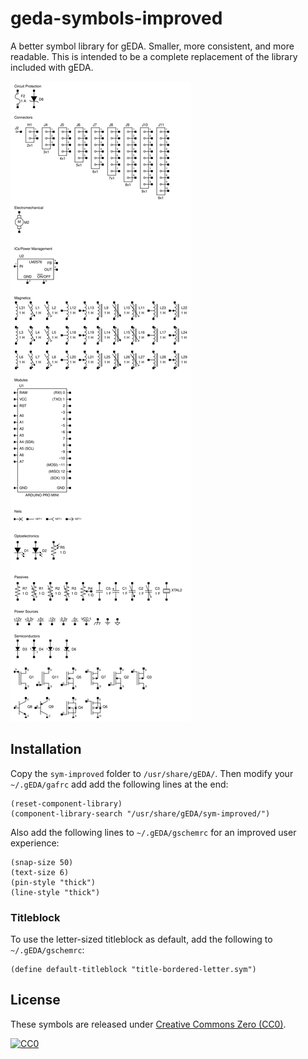 # geda-symbols-improved

A better symbol library for gEDA. Smaller, more consistent, and more readable. This is intended to be a complete replacement of the library included with gEDA.

![Preview](preview.svg)

## Installation

Copy the `sym-improved` folder to `/usr/share/gEDA/`. Then modify your `~/.gEDA/gafrc` add add the following lines at the end:

```
(reset-component-library)
(component-library-search "/usr/share/gEDA/sym-improved/")
```

Also add the following lines to `~/.gEDA/gschemrc` for an improved user experience:

```
(snap-size 50)
(text-size 6)
(pin-style "thick")
(line-style "thick")
```

### Titleblock

To use the letter-sized titleblock as default, add the following to `~/.gEDA/gschemrc`:

```
(define default-titleblock "title-bordered-letter.sym")
```

## License

These symbols are released under [Creative Commons Zero (CC0)](http://creativecommons.org/publicdomain/zero/1.0/).

[![CC0](http://i.creativecommons.org/p/zero/1.0/88x31.png)](http://creativecommons.org/publicdomain/zero/1.0/)
